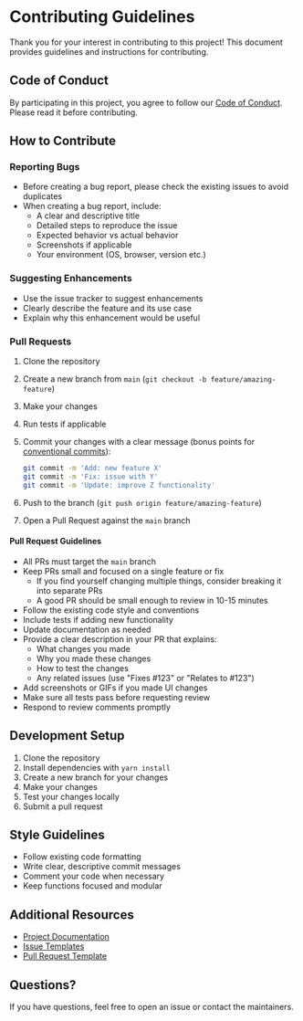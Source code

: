 # Contributing Guidelines

Thank you for your interest in contributing to this project! This document provides guidelines and instructions for contributing.

## Code of Conduct

By participating in this project, you agree to follow our [Code of Conduct](CODE_OF_CONDUCT.md). Please read it before contributing.

## How to Contribute

### Reporting Bugs

- Before creating a bug report, please check the existing issues to avoid duplicates
- When creating a bug report, include:
  - A clear and descriptive title
  - Detailed steps to reproduce the issue
  - Expected behavior vs actual behavior
  - Screenshots if applicable
  - Your environment (OS, browser, version etc.)

### Suggesting Enhancements

- Use the issue tracker to suggest enhancements
- Clearly describe the feature and its use case
- Explain why this enhancement would be useful

### Pull Requests

1. Clone the repository
2. Create a new branch from `main` (`git checkout -b feature/amazing-feature`)
3. Make your changes
4. Run tests if applicable
5. Commit your changes with a clear message (bonus points for [conventional commits](https://www.conventionalcommits.org/en/v1.0.0/)):

   ```sh
   git commit -m 'Add: new feature X'
   git commit -m 'Fix: issue with Y'
   git commit -m 'Update: improve Z functionality'
   ```

6. Push to the branch (`git push origin feature/amazing-feature`)
7. Open a Pull Request against the `main` branch

#### Pull Request Guidelines

- All PRs must target the `main` branch
- Keep PRs small and focused on a single feature or fix
  - If you find yourself changing multiple things, consider breaking it into separate PRs
  - A good PR should be small enough to review in 10-15 minutes
- Follow the existing code style and conventions
- Include tests if adding new functionality
- Update documentation as needed
- Provide a clear description in your PR that explains:
  - What changes you made
  - Why you made these changes
  - How to test the changes
  - Any related issues (use "Fixes #123" or "Relates to #123")
- Add screenshots or GIFs if you made UI changes
- Make sure all tests pass before requesting review
- Respond to review comments promptly

## Development Setup

1. Clone the repository
2. Install dependencies with `yarn install`
3. Create a new branch for your changes
4. Make your changes
5. Test your changes locally
6. Submit a pull request

## Style Guidelines

- Follow existing code formatting
- Write clear, descriptive commit messages
- Comment your code when necessary
- Keep functions focused and modular

## Additional Resources

- [Project Documentation](README.md)
- [Issue Templates](.github/ISSUE_TEMPLATE)
- [Pull Request Template](.github/PULL_REQUEST_TEMPLATE.md)

## Questions?

If you have questions, feel free to open an issue or contact the maintainers.
